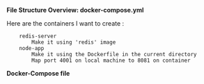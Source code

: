 
**File Structure Overview: docker-compose.yml**

Here are the containers I want to create :

```
    redis-server
        Make it using 'redis' image
    node-app
        Make it using the Dockerfile in the current directory
        Map port 4001 on local machine to 8081 on container
```

**Docker-Compose file**
